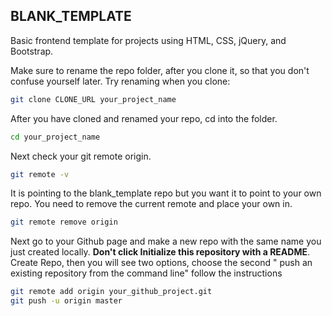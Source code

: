 ## BLANK_TEMPLATE

Basic frontend template for projects using HTML, CSS, jQuery, and Bootstrap.

Make sure to rename the repo folder, after you clone it, so that you don't confuse yourself later. Try renaming when you clone:

``` bash
git clone CLONE_URL your_project_name
```
After you have cloned and renamed your repo, cd into the folder. 
```bash
cd your_project_name
```
Next check your git remote origin.
```bash
git remote -v
```

It is pointing to the blank_template repo but you want it to point to your own repo. You need to remove the current remote and place your own in.
```bash
git remote remove origin
```
Next go to your Github page and make a new repo with the same name you just created locally. **Don't click Initialize this repository with a README**. Create Repo, then you will see two options, choose the second " push an existing repository from the command line" follow the instructions

```bash
git remote add origin your_github_project.git
git push -u origin master
```
